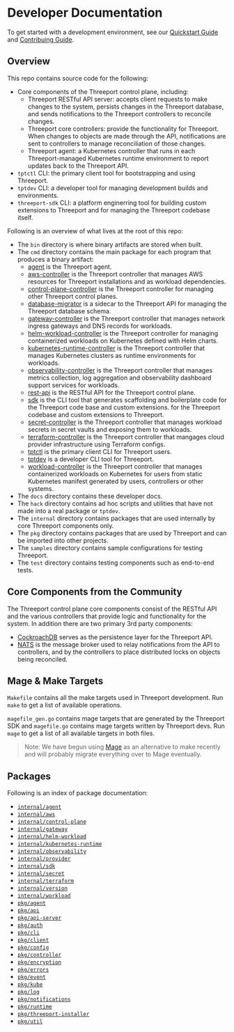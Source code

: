 # Developer Documentation

To get started with a development environment, see our [Quickstart
Guide](quickstart.md) and [Contribuing Guide](contributing.md).

## Overview

This repo contains source code for the following:

* Core components of the Threeport control plane, including:
  * Threeport RESTful API server: accepts client requests to make changes to the
    system, persists changes in the Threeport database, and sends notifications
    to the Threeport controllers to reconcile changes.
  * Threeport core controllers: provide the functionality for Threeport.  When
    changes to objects are made through the API, notifications are sent to
    controllers to manage reconciliation of those changes.
  * Threeport agent: a Kubernetes controller that runs in each Threeport-managed
    Kubernetes runtime environment to report updates back to the Threeport API.
* `tptctl` CLI: the primary client tool for bootstrapping and using Threeport.
* `tptdev` CLI: a developer tool for managing development builds and
  environments.
* `threeport-sdk` CLI: a platform enginerring tool for building custom
  extensions to Threeport and for managing the Threeport codebase itself.

Following is an overview of what lives at the root of this repo:
* The `bin` directory is where binary artifacts are stored when built.
* The `cmd` directory contains the main package for each program that produces a
  binary artifact:
  * [agent](../cmd/agent/README.md) is the Threeport agent.
  * [aws-controller](../cmd/aws-controller/README.md) is the Threeport
    controller that manages AWS resources for Threeport installations and as
    workload dependencies.
  * [control-plane-controller](../cmd/control-plane-controller/README.md) is
    the Threeport controller for managing other Threeport control planes.
  * [database-migrator](../cmd/database-migrator/README.md) is a sidecar to the
    Threeport API for managing the Threeport database schema.
  * [gateway-controller](../cmd/gateway-controller/README.md) is the Threeport
    controller that manages network ingress gateways and DNS records for workloads.
  * [helm-workload-controller](../cmd/helm-workload-controller/README.md) is the
    Threeport controller for managing containerized workloads on Kubernetes
    defined with Helm charts.
  * [kubernetes-runtime-controller](../cmd/kubernetes-runtime-controller/README.md)
    is the Threeport controller that manages Kubernetes clusters as runtime
    environments for workloads.
  * [observability-controller](../cmd/observability-controller/README.md) is the
    Threeport controller that manages metrics collection, log aggregation and
    observability dashboard support services for workloads.
  * [rest-api](../cmd/rest-api/README.md) is the RESTful API for the Threeport
    control plane.
  * [sdk](../cmd/sdk/README.md) is the CLI tool that generates scaffolding and
    boilerplate code for the Threeport code base and custom extensions.
    for the Threeport codebase and custom extensions to Threeport.
  * [secret-controller](../cmd/secret-controller/README.md) is the Threeport
    controller that manages workload secrets in secret vaults and exposing them
    to workloads.
  * [terraform-controller](../cmd/terraform-controller/README.md) is the
    Threeport controller that mangages cloud provider infrastructure using
    Terraform configs.
  * [tptctl](../cmd/tptctl/README.md) is the primary client CLI for Threeport
    users.
  * [tptdev](../cmd/tptdev/README.md) is a developer CLI tool for Threeport.
  * [workload-controller](../cmd/workload-controller/README.md) is the Threeport
    controller that manages containerized workloads on Kubernetes for users from
    static Kubernetes manifest generated by users, controllers or other systems.
* The `docs` directory contains these developer docs.
* The `hack` directory contains ad hoc scripts and utilities that have not made
  into a real package or `tptdev`.
* The `internal` directory contains packages that are used internally by core
  Threeport components only.
* The `pkg` directory contains packages that are used by Threeport and can be
  imported into other projects.
* The `samples` directory contains sample configurations for testing Threeport.
* The `test` directory contains testing components such as end-to-end tests.

## Core Components from the Community

The Threeport control plane core components consist of the RESTful API and the
various controllers that provide logic and functionality for the system.  In
addition there are two primary 3rd party components:
* [CockroachDB](https://github.com/cockroachdb/cockroach) serves as the
  persistence layer for the Threeport API.
* [NATS](https://github.com/nats-io/nats-server) is the message broker used to
  relay notifications from the API to controllers, and by the controllers to
  place distributed locks on objects being reconciled.

## Mage & Make Targets

`Makefile` contains all the make targets used in Threeport development.  Run
`make` to get a list of available operations.

`magefile_gen.go` contains mage targets that are generated by the Threeport SDK
and `magefile.go` contains mage targets written by Threeport devs.  Run `mage`
to get a list of all available targets in both files.

> Note: We have begun using [Mage](https://magefile.org/) as an alternative to
> make recently and will probably migrate everything over to Mage eventually.

## Packages

Following is an index of package documentation:
* [`internal/agent`](../internal/agent/README.md)
* [`internal/aws`](../internal/aws/README.md)
* [`internal/control-plane`](../internal/control-plane/README.md)
* [`internal/gateway`](../internal/gateway/README.md)
* [`internal/helm-workload`](../internal/helm-workload/README.md)
* [`internal/kubernetes-runtime`](../internal/kubernetes-runtime/README.md)
* [`internal/observability`](../internal/observability/README.md)
* [`internal/provider`](../internal/provider/README.md)
* [`internal/sdk`](../internal/sdk/README.md)
* [`internal/secret`](../internal/secret/README.md)
* [`internal/terraform`](../internal/terraform/README.md)
* [`internal/version`](../internal/version/README.md)
* [`internal/workload`](../internal/workload/README.md)
* [`pkg/agent`](../pkg/agent/README.md)
* [`pkg/api`](../pkg/api/README.md)
* [`pkg/api-server`](../pkg/api-server/README.md)
* [`pkg/auth`](../pkg/auth/README.md)
* [`pkg/cli`](../pkg/cli/README.md)
* [`pkg/client`](../pkg/client/README.md)
* [`pkg/config`](../pkg/config/README.md)
* [`pkg/controller`](../pkg/controller/README.md)
* [`pkg/encryption`](../pkg/encryption/README.md)
* [`pkg/errors`](../pkg/errors/README.md)
* [`pkg/event`](../pkg/event/README.md)
* [`pkg/kube`](../pkg/kube/README.md)
* [`pkg/log`](../pkg/log/README.md)
* [`pkg/notifications`](../pkg/notifications/README.md)
* [`pkg/runtime`](../pkg/runtime/README.md)
* [`pkg/threeport-installer`](../pkg/threeport-installer/README.md)
* [`pkg/util`](../pkg/util/README.md)

